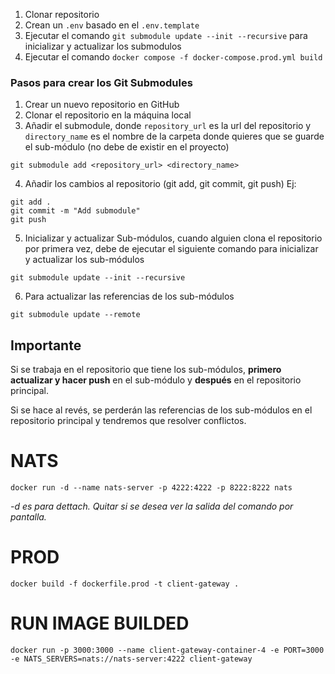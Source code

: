 1. Clonar repositorio
2. Crean un `.env` basado en el `.env.template`
3. Ejecutar el comando `git submodule update --init --recursive` para inicializar y actualizar los submodulos
4. Ejecutar el comando `docker compose -f docker-compose.prod.yml build`

### Pasos para crear los Git Submodules

1. Crear un nuevo repositorio en GitHub
2. Clonar el repositorio en la máquina local
3. Añadir el submodule, donde `repository_url` es la url del repositorio y `directory_name` es el nombre de la carpeta donde quieres que se guarde el sub-módulo (no debe de existir en el proyecto)

```
git submodule add <repository_url> <directory_name>
```

4. Añadir los cambios al repositorio (git add, git commit, git push)
   Ej:

```
git add .
git commit -m "Add submodule"
git push
```

5. Inicializar y actualizar Sub-módulos, cuando alguien clona el repositorio por primera vez, debe de ejecutar el siguiente comando para inicializar y actualizar los sub-módulos

```
git submodule update --init --recursive
```

6. Para actualizar las referencias de los sub-módulos

```
git submodule update --remote
```

## Importante

Si se trabaja en el repositorio que tiene los sub-módulos, **primero actualizar y hacer push** en el sub-módulo y **después** en el repositorio principal.

Si se hace al revés, se perderán las referencias de los sub-módulos en el repositorio principal y tendremos que resolver conflictos.

# NATS

```
docker run -d --name nats-server -p 4222:4222 -p 8222:8222 nats
```

_-d es para dettach. Quitar si se desea ver la salida del comando por pantalla._

# PROD

```
docker build -f dockerfile.prod -t client-gateway .
```

# RUN IMAGE BUILDED

```
docker run -p 3000:3000 --name client-gateway-container-4 -e PORT=3000 -e NATS_SERVERS=nats://nats-server:4222 client-gateway
```
